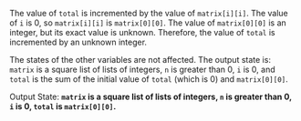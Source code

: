 The value of `total` is incremented by the value of `matrix[i][i]`. The value of `i` is 0, so `matrix[i][i]` is `matrix[0][0]`. The value of `matrix[0][0]` is an integer, but its exact value is unknown. Therefore, the value of `total` is incremented by an unknown integer.

The states of the other variables are not affected. The output state is: `matrix` is a square list of lists of integers, `n` is greater than 0, `i` is 0, and `total` is the sum of the initial value of `total` (which is 0) and `matrix[0][0]`.

Output State: **`matrix` is a square list of lists of integers, `n` is greater than 0, `i` is 0, `total` is `matrix[0][0]`.**